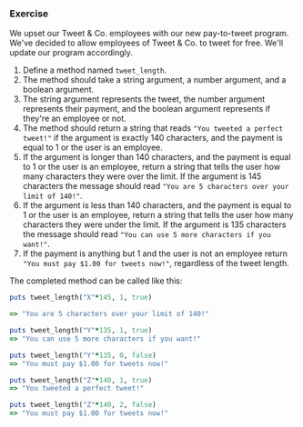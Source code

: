 ### Exercise

We upset our Tweet & Co. employees with our new pay-to-tweet program. We've decided to allow employees of Tweet & Co. to tweet for free. We'll update our program accordingly.

1. Define a method named `tweet_length`.
2. The method should take a string argument, a number argument, and a boolean argument.
3. The string argument represents the tweet, the number argument represents their payment, and the boolean argument represents if they're an employee or not.
4. The method should return a string that reads `"You tweeted a perfect tweet!"` if the argument is exactly 140 characters, and the payment is equal to 1 or the user is an employee.
5. If the argument is longer than 140 characters, and the payment is equal to 1 or the user is an employee, return a string that tells the user how many characters they were over the limit. If the argument is 145 characters the message should read `"You are 5 characters over your limit of 140!"`.
6. If the argument is less than 140 characters, and the payment is equal to 1 or the user is an employee, return a string that tells the user how many characters they were under the limit. If the argument is 135 characters the message should read `"You can use 5 more characters if you want!"`.
7. If the payment is anything but 1 and the user is not an employee return `"You must pay $1.00 for tweets now!"`, regardless of the tweet length.

The completed method can be called like this:

```ruby
puts tweet_length("X"*145, 1, true)

=> "You are 5 characters over your limit of 140!"

puts tweet_length("Y"*135, 1, true)
=> "You can use 5 more characters if you want!"

puts tweet_length("Y"*135, 0, false)
=> "You must pay $1.00 for tweets now!"

puts tweet_length("Z"*140, 1, true)
=> "You tweeted a perfect tweet!"

puts tweet_length("Z"*140, 2, false)
=> "You must pay $1.00 for tweets now!"
```
